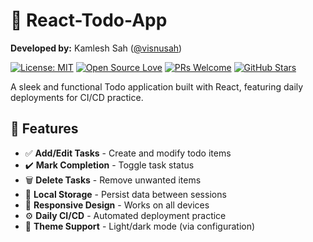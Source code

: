 
# 🚀 React-Todo-App

**Developed by:** Kamlesh Sah ([@visnusah](https://github.com/visnusah))

[![License: MIT](https://img.shields.io/badge/License-MIT-blue.svg)](https://opensource.org/licenses/MIT)
[![Open Source Love](https://badges.frapsoft.com/os/v1/open-source.svg?v=103)](https://opensource.org/)
[![PRs Welcome](https://img.shields.io/badge/PRs-welcome-brightgreen.svg)](https://makeapullrequest.com)
[![GitHub Stars](https://img.shields.io/github/stars/visnusah/React-Todo-App?style=social)](https://github.com/visnusah/React-Todo-App/stargazers)

A sleek and functional Todo application built with React, featuring daily deployments for CI/CD practice.

## 🌟 Features

- ✅ **Add/Edit Tasks** - Create and modify todo items
- ✔️ **Mark Completion** - Toggle task status
- 🗑️ **Delete Tasks** - Remove unwanted items
- 💾 **Local Storage** - Persist data between sessions
- 📱 **Responsive Design** - Works on all devices
- ⚙️ **Daily CI/CD** - Automated deployment practice
- 🎨 **Theme Support** - Light/dark mode (via configuration)

